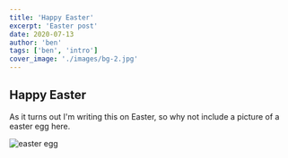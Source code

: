```yaml
---
title: 'Happy Easter'
excerpt: 'Easter post'
date: 2020-07-13
author: 'ben'
tags: ['ben', 'intro']
cover_image: './images/bg-2.jpg'
---
```


## Happy Easter

As it turns out I'm writing this on Easter,
so why not include a picture of a easter egg here.

![easter egg](https://images.unsplash.com/photo-1457301353672-324d6d14f471?ixlib=rb-1.2.1&ixid=eyJhcHBfaWQiOjEyMDd9&auto=format&fit=crop&w=500&q=80)
